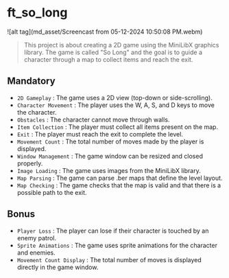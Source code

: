 # ft_so_long

![alt tag](md_asset/Screencast from 05-12-2024 10:50:08 PM.webm)

> This project is about creating a 2D game using the MiniLibX graphics library. The game is called "So Long" and the goal is to guide a character through a map to collect items and reach the exit.

## Mandatory

 * `2D Gameplay` : The game uses a 2D view (top-down or side-scrolling).
 * `Character Movement` : The player uses the W, A, S, and D keys to move the character.
 * `Obstacles` : The character cannot move through walls.
 * `Item Collection` : The player must collect all items present on the map.
 * `Exit` : The player must reach the exit to complete the level.
 * `Movement Count` : The total number of moves made by the player is displayed.
 * `Window Management` : The game window can be resized and closed properly.
 * `Image Loading` : The game uses images from the MiniLibX library.
 * `Map Parsing` : The game can parse .ber maps that define the level layout.
 * `Map Checking` : The game checks that the map is valid and that there is a possible path to the exit.

## Bonus

 * `Player Loss` : The player can lose if their character is touched by an enemy patrol.
 * `Sprite Animations` : The game uses sprite animations for the character and enemies.
 * `Movement Count Display` : The total number of moves is displayed directly in the game window.
